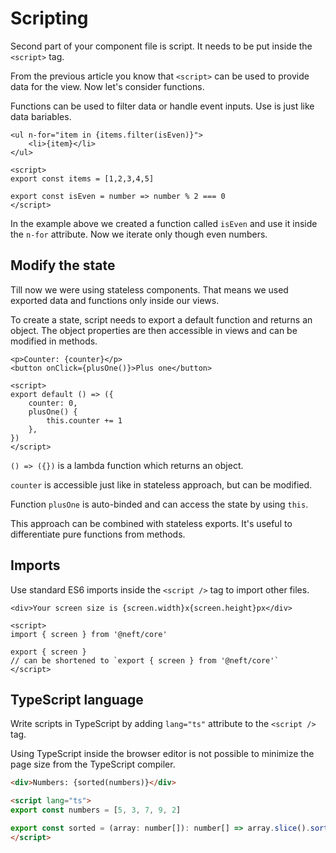# Scripting

Second part of your component file is script. It needs to be put inside the `<script>` tag.

From the previous article you know that `<script>` can be used to provide data for the view. Now let's consider functions.

Functions can be used to filter data or handle event inputs. Use is just like data bariables.

```neft
<ul n-for="item in {items.filter(isEven)}">
    <li>{item}</li>
</ul>

<script>
export const items = [1,2,3,4,5]

export const isEven = number => number % 2 === 0
</script>
```

In the example above we created a function called `isEven` and use it inside the `n-for` attribute. Now we iterate only though even numbers.

## Modify the state

Till now we were using stateless components. That means we used exported data and functions only inside our views.

To create a state, script needs to export a default function and returns an object. The object properties are then accessible in views and can be modified in methods.

```neft
<p>Counter: {counter}</p>
<button onClick={plusOne()}>Plus one</button>

<script>
export default () => ({
    counter: 0,
    plusOne() {
        this.counter += 1
    },
})
</script>
```

`() => ({})` is a lambda function which returns an object.

`counter` is accessible just like in stateless approach, but can be modified.

Function `plusOne` is auto-binded and can access the state by using `this`.

This approach can be combined with stateless exports. It's useful to differentiate pure functions from methods.

## Imports

Use standard ES6 imports inside the `<script />` tag to import other files.

```neft
<div>Your screen size is {screen.width}x{screen.height}px</div>

<script>
import { screen } from '@neft/core'

export { screen }
// can be shortened to `export { screen } from '@neft/core'`
</script>
```

## TypeScript language

Write scripts in TypeScript by adding `lang="ts"` attribute to the `<script />` tag.

Using TypeScript inside the browser editor is not possible to minimize the page size from the TypeScript compiler.

```html
<div>Numbers: {sorted(numbers)}</div>

<script lang="ts">
export const numbers = [5, 3, 7, 9, 2]

export const sorted = (array: number[]): number[] => array.slice().sort()
</script>
```
